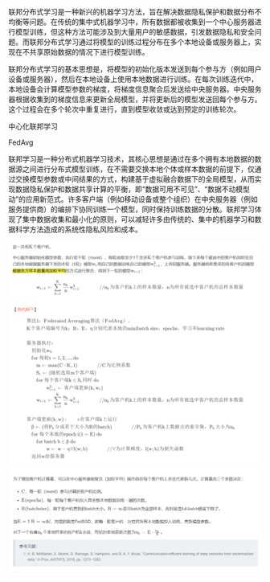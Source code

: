 联邦分布式学习是一种新兴的机器学习方法，旨在解决数据隐私保护和数据分布不均衡等问题。在传统的集中式机器学习中，所有数据都被收集到一个中心服务器进行模型训练，但这种方法可能涉及到大量用户的敏感数据，引发数据隐私和安全问题。而联邦分布式学习通过将模型的训练过程分布在多个本地设备或服务器上，实现在不共享原始数据的情况下进行模型训练。

联邦分布式学习的基本思想是，将模型的初始化版本发送到每个参与方（例如用户设备或服务器），然后在本地设备上使用本地数据进行训练。在每次训练迭代中，本地设备会计算模型参数的梯度，将梯度信息聚合后发送给中央服务器。中央服务器根据收集到的梯度信息来更新全局模型，并将更新后的模型发送回每个参与方。这个过程会在多个轮次中重复进行，直到模型收敛或达到预定的训练轮次。



中心化联邦学习

FedAvg

联邦学习是一种分布式机器学习技术，其核心思想是通过在多个拥有本地数据的数据源之间进行分布式模型训练，在不需要交换本地个体或样本数据的前提下，仅通过交换模型参数或中间结果的方式，构建基于虚拟融合数据下的全局模型，从而实现数据隐私保护和数据共享计算的平衡，即“数据可用不可见”、“数据不动模型动”的应用新范式。许多客户端（例如移动设备或整个组织）在中央服务器（例如服务提供商）的编排下协同训练一个模型，同时保持训练数据的分散。联邦学习体现了集中数据收集和最小化的原则，可以减轻许多由传统的、集中的机器学习和数据科学方法造成的系统性隐私风险和成本。

![](images/Pasted%20image%2020230729211300.png)
![](images/Pasted%20image%2020230729211320.png)